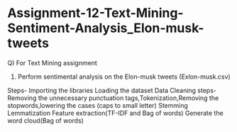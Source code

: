 # Assignment-12-Text-Mining-Sentiment-Analysis_Elon-musk-tweets

Q) For Text Mining assignment

1) Perform sentimental analysis on the Elon-musk tweets (Exlon-musk.csv)

Steps-
Importing the libraries
Loading the dataset
Data Cleaning steps-Removing the unnecessary punctuation tags,Tokenization,Removing the stopwords,lowering the cases (caps to small letter)
Stemming
Lemmatization
Feature extraction(TF-IDF and Bag of words)
Generate the word cloud(Bag of words)
